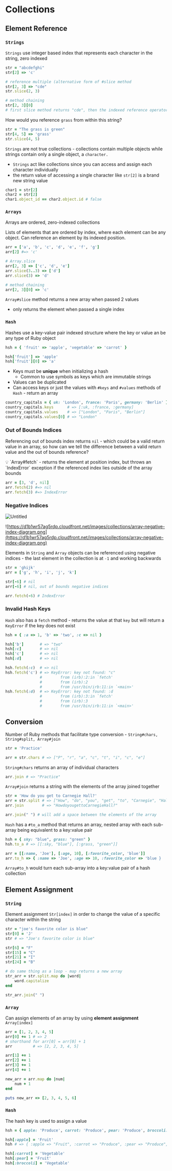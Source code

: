 # Collections

## Element Reference

### `Strings`



`Strings` use integer based index that represents each character in the string, zero indexed

```ruby
str = "abcdefghi"
str[2] => 'c'

# reference multiple (alternative form of #slice method
str[2, 3] => "cde"
str.slice(2, 3)

# method chaining
str[2, 3][0] 
# first slice method returns "cde", then the indexed reference operator returns 'c'
```

How would you reference `grass` from within this string?

```ruby
str = "The grass is green"
str[4, 5] => 'grass'
str.slice(4, 5)
```

`Strings` are not true collections - collections contain multiple objects while strings contain only a single object, a `character.` 

- `Strings` act like collections since you can access and assign each character individually
- the return value of accessing a single character like `str[2]` is a brand new string value

```ruby
char1 = str[2]
char2 = str[2]
char1.object_id == char2.object.id # false
```

### `Arrays`

Arrays are ordered, zero-indexed collections

Lists of elements that are ordered by index, where each element can be any object. Can reference an element by its indexed position.

```ruby
arr = ['a', 'b', 'c', 'd', 'e', 'f', 'g']
arr[2] #=> 'c'

# Array.slice
arr[2, 3] => ['c', 'd', 'e']
arr.slice(3..3) => ['d']
arr.slice(3) => 'd'

# method chaining
arr[2, 3][0] => 'c'

```

`Array#slice` method returns a new array when passed 2 values

- only returns the element when passed a single index

### `Hash`

Hashes use a key-value pair indexed structure where the key or value an be any type of Ruby object

```ruby
hsh = { 'fruit' => 'apple', 'vegetable' => 'carrot' }

hsh['fruit'] => 'apple'
hsh['fruit'][0] => 'a'
```

- Keys must be **unique** when initializing a hash
    - Common to use symbols as keys which are immutable strings
- Values can be duplicated
- Can access keys or just the values with `#keys` and `#values` methods of `Hash` - return an array

```ruby
country_capitals = { uk: 'London', france: 'Paris', germany: 'Berlin' }
country_capitals.keys      # => [:uk, :france, :germany]
country_capitals.values    # => ["London", "Paris", "Berlin"]
country_capitals.values[0] # => "London"
```

### Out of Bounds Indices

Referencing out of bounds index returns `nil` - which could be a valid return value in an array, so how can we tell the difference between a valid return value and the out of bounds reference?

<aside>
💡 `Array#fetch` - returns the element at position index, but throws an `IndexError` exception if the referenced index lies outside of the array bounds

</aside>

```ruby
arr = [3, 'd', nil]
arr.fetch(2) #=> nil
arr.fetch(3) #=> IndexError
```

### Negative Indices

![Untitled](Collections%209fb2f71b70b845a98f447fa51cd76d2b/Untitled%203.png)

![https://d1b1wr57ag5rdp.cloudfront.net/images/collections/array-negative-index-diagram.png](https://d1b1wr57ag5rdp.cloudfront.net/images/collections/array-negative-index-diagram.png)

Elements in `String` and `Array` objects can be referenced using negative indices - the last element in the collection is at `-1` and working backwards

```ruby
str = 'ghijk'
arr = ['g', 'h', 'i', 'j', 'k']

str[-6] # nil
arr[-6] # nil, out of bounds negative indices

arr.fetch(-6) # IndexError
```

### Invalid Hash Keys

`Hash` also has a `fetch` method - returns the value at that `key` but will return a `KeyError` if the key does not exist

```ruby
hsh = { :a => 1, 'b' => 'two', :c => nil }

hsh['b']       # => "two"
hsh[:c]        # => nil
hsh['c']       # => nil
hsh[:d]        # => nil

hsh.fetch(:c)  # => nil
hsh.fetch('c') # => KeyError: key not found: "c"
               #        from (irb):2:in `fetch'
               #        from (irb):2
               #        from /usr/bin/irb:11:in `<main>'
hsh.fetch(:d)  # => KeyError: key not found: :d
               #        from (irb):3:in `fetch'
               #        from (irb):3
               #        from /usr/bin/irb:11:in `<main>'
```

## Conversion

Number of Ruby methods that facilitate type conversion - `String#chars, String#split, Array#join`

```ruby
str = 'Practice'

arr = str.chars # => ["P", "r", "a", "c", "t", "i", "c", "e"]
```

`String#chars` returns an array of individual characters

```ruby
arr.join # => "Practice"
```

`Array#join` returns a string with the elements of the array joined together 

```ruby
str = 'How do you get to Carnegie Hall?'
arr = str.split # => ["How", "do", "you", "get", "to", "Carnegie", "Hall?"]
arr.join        # => "HowdoyougettoCarnegieHall?"

arr.join(" ") # will add a space between the elements of the array
```

`Hash` has a `#to_a` method that returns an array, nested array with each sub-array being equivalent to a key:value pair 

```ruby
hsh = { sky: "blue", grass: "green" }
hsh.to_a # => [[:sky, "blue"], [:grass, "green"]]

arr = [[:name, 'Joe'], [:age, 10], [:favorite_color, 'blue']]
arr.to_h => { :name => 'Joe', :age => 10, :favorite_color => 'blue }
```

`Array#to_h` would turn each sub-array into a key:value pair of a hash collection 

## Element Assignment

### `String`

Element assignment `Str[index]` in order to change the value of a specific character within the string

```ruby
str = "joe's favorite color is blue"
str[0] = 'J'
str # => "Joe's favorite color is blue"

str[6] = "F"
str[15] = "C"
str[21] = "I"
str[24] = "B"

# do same thing as a loop - map returns a new array
str_arr = str.split.map do |word|
	word.capitalize
end

str_arr.join(" ")
```

### `Array`

Can assign elements of an array by using **element assignment** `Array[index]` 

```ruby
arr = [1, 2, 3, 4, 5]
arr[0] += 1 # => 2
# shorthand for arr[0] = arr[0] + 1
arr         # => [2, 2, 3, 4, 5]

arr[1] += 1
arr[2] += 1
arr[3] += 1
arr[4] += 1

new_arr = arr.map do |num|
	num + 1
end

puts new_arr => [2, 3, 4, 5, 6]
```

### `Hash`

The hash key is used to assign a value

```ruby
hsh = { apple: 'Produce', carrot: 'Produce', pear: 'Produce', broccoli: 'Produce' }

hsh[:apple] = 'Fruit'
hsh # => { :apple => "Fruit", :carrot => "Produce", :pear => "Produce", :broccoli => "Produce" }

hsh[:carrot] = 'Vegetable'
hsh[:pear] = 'Fruit'
hsh[:broccoli] = 'Vegetable'

```
